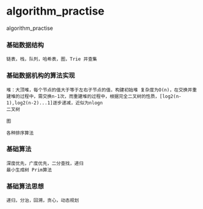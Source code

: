 # algorithm_practise
algorithm_practise

### 基础数据结构
```sbtshell
链表，栈，队列，哈希表，图，Trie 并查集

```

### 基础数据机构的算法实现
```sbtshell
堆：大顶堆，每个节点的值大于等于左右子节点的值，构建初始堆 复杂度为O(n)，在交换并重建堆的过程中，需交换n-1次，而重建堆的过程中，根据完全二叉树的性质，[log2(n-1),log2(n-2)...1]逐步递减，近似为nlogn
二叉树

图

各种排序算法
```

### 基础算法
```sbtshell
深度优先，广度优先，二分查找，递归
最小生成树 Prim算法
```

### 基础算法思想
```sbtshell
递归，分治，回溯，贪心，动态规划
```